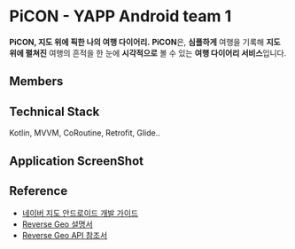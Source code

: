 # PiCON - YAPP Android team 1
**PiCON, 지도 위에 픽한 나의 여행 다이어리.**
**PiCON**은, **심플하게** 여행을 기록해 **지도 위에 펼쳐진** 여행의 흔적을 한 눈에 **시각적으로** 볼 수 있는 **여행 다이어리 서비스**입니다.

## Members

## Technical Stack
Kotlin, MVVM, CoRoutine, Retrofit, Glide..

## Application ScreenShot

## Reference
* [네이버 지도 안드로이드 개발 가이드](https://navermaps.github.io/android-map-sdk/guide-ko/0.html)
* [Reverse Geo 설명서](https://docs.ncloud.com/ko/naveropenapi_v3/maps/reverse-geocoding/reverse-geocoding.html)
* [Reverse Geo API 참조서](https://apidocs.ncloud.com/ko/ai-naver/maps_reverse_geocoding/gc/)